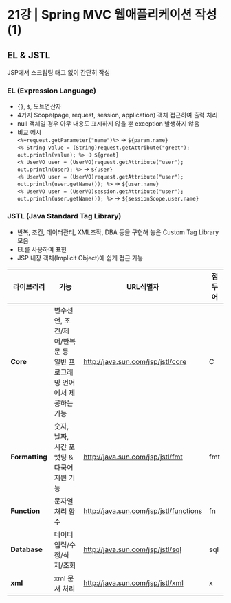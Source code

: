 # 21강 | Spring MVC 웹애플리케이션 작성 (1)

## EL & JSTL
JSP에서 스크립팅 태그 없이 간단히 작성

### EL (Expression Language)
* `{}`, `$`, 도트연산자
* 4가지 Scope(page, request, session, application) 객체 접근하여 출력 처리
* null 객체일 경우 아무 내용도 표시하지 않을 뿐 exception 발생하지 않음
* 비교 예시<br>
`<%=request.getParameter("name")%>` -> `${param.name}`<br>
`<% String value = (String)request.getAttribute("greet"); out.println(value); %>` -> `${greet}`<br>
`<% UserVO user = (UserVO)request.getAttribute("user"); out.println(user); %>` -> `${user}`<br>
`<% UserVO user = (UserVO)request.getAttribute("user"); out.println(user.getName()); %>` -> `${user.name}`<br>
`<% UserVO user = (UserVO)session.getAttribute("user"); out.println(user.getName()); %>` -> `${sessionScope.user.name}`<br>


### JSTL (Java Standard Tag Library)
* 반복, 조건, 데이터관리, XML조작, DBA 등을 구현해 놓은 Custom Tag Library 모음
* EL를 사용하여 표현
* JSP 내장 객체(Implicit Object)에 쉽게 접근 가능

|라이브러리|기능|URL식별자|접두어|
|---|---|---|---|
|__Core__|변수선언, 조건/제어/반복문 등 일반 프로그래밍 언어에서 제공하는 기능|http://java.sun.com/jsp/jstl/core|C|
|__Formatting__|숫자, 날짜, 시간 포맷팅 & 다국어 지원 기능|http://java.sun.com/jsp/jstl/fmt|fmt|
|__Function__|문자열 처리 함수|http://java.sun.com/jsp/jstl/functions|fn|
|__Database__|데이터 입력/수정/삭제/조회|http://java.sun.com/jsp/jstl/sql|sql|
|__xml__|xml 문서 처리|http://java.sun.com/jsp/jstl/xml|x|
